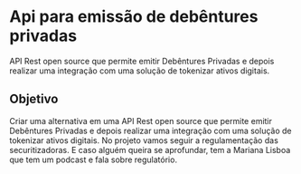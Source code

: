 # Api para emissão de debêntures privadas
API Rest open source que permite emitir Debêntures Privadas e depois realizar uma integração com uma solução de tokenizar ativos digitais.

## Objetivo
Criar uma alternativa em uma API Rest open source que permite emitir Debêntures Privadas e depois realizar uma integração com uma solução de tokenizar ativos digitais. No projeto vamos seguir a regulamentação das securitizadoras. E caso alguém queira se aprofundar, tem a Mariana Lisboa que tem um podcast e fala sobre regulatório.

